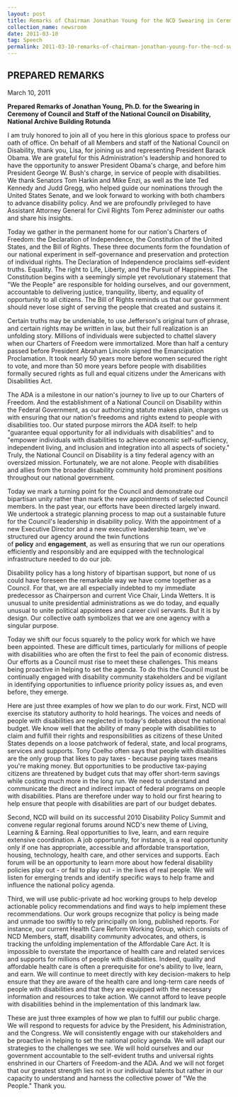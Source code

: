 ```yaml
---
layout: post
title: Remarks of Chairman Jonathan Young for the NCD Swearing in Ceremony
collection_name: newsroom
date: 2011-03-10
tag: Speech
permalink: 2011-03-10-remarks-of-chairman-jonathan-young-for-the-ncd-swearing-in-ceremony
---
```

## **PREPARED REMARKS**

March 10, 2011

**Prepared Remarks of Jonathan Young, Ph.D. for the Swearing in Ceremony of Council and Staff of the National Council on Disability, National Archive Building Rotunda**

I am truly honored to join all of you here in this glorious space to profess our oath of office. On behalf of all Members and staff of the National Council on Disability, thank you, Lisa, for joining us and representing President Barack Obama. We are grateful for this Administration's leadership and honored to have the opportunity to answer President Obama's charge, and before him President George W. Bush's charge, in service of people with disabilities. We thank Senators Tom Harkin and Mike Enzi, as well as the late Ted Kennedy and Judd Gregg, who helped guide our nominations through the United States Senate, and we look forward to working with both chambers to advance disability policy. And we are profoundly privileged to have Assistant Attorney General for Civil Rights Tom Perez administer our oaths and share his insights.

Today we gather in the permanent home for our nation's Charters of Freedom: the Declaration of Independence, the Constitution of the United States, and the Bill of Rights. These three documents form the foundation of our national experiment in self-governance and preservation and protection of individual rights. The Declaration of Independence proclaims self-evident truths. Equality. The right to Life, Liberty, and the Pursuit of Happiness. The Constitution begins with a seemingly simple yet revolutionary statement that "We the People" are responsible for holding ourselves, and our government, accountable to delivering justice, tranquility, liberty, and equality of opportunity to all citizens. The Bill of Rights reminds us that our government should never lose sight of serving the people that created and sustains it.

Certain truths may be undeniable, to use Jefferson's original turn of phrase, and certain rights may be written in law, but their full realization is an unfolding story. Millions of individuals were subjected to chattel slavery when our Charters of Freedom were immortalized. More than half a century passed before President Abraham Lincoln signed the Emancipation Proclamation. It took nearly 50 years more before women secured the right to vote, and more than 50 more years before people with disabilities formally secured rights as full and equal citizens under the Americans with Disabilities Act.

The ADA is a milestone in our nation's journey to live up to our Charters of Freedom. And the establishment of a National Council on Disability within the Federal Government, as our authorizing statute makes plain, charges us with ensuring that our nation's freedoms and rights extend to people with disabilities too. Our stated purpose mirrors the ADA itself: to help "guarantee equal opportunity for all individuals with disabilities" and to "empower individuals with disabilities to achieve economic self-sufficiency, independent living, and inclusion and integration into all aspects of society." Truly, the National Council on Disability is a tiny federal agency with an oversized mission. Fortunately, we are not alone. People with disabilities and allies from the broader disability community hold prominent positions throughout our national government.

Today we mark a turning point for the Council and demonstrate our bipartisan unity rather than mark the new appointments of selected Council members. In the past year, our efforts have been directed largely inward. We undertook a strategic planning process to map out a sustainable future for the Council's leadership in disability policy. With the appointment of a new Executive Director and a new executive leadership team, we've structured our agency around the twin functions of **policy** and **engagement**, as well as ensuring that we run our operations efficiently and responsibly and are equipped with the technological infrastructure needed to do our job.

Disability policy has a long history of bipartisan support, but none of us could have foreseen the remarkable way we have come together as a Council. For that, we are all especially indebted to my immediate predecessor as Chairperson and current Vice Chair, Linda Wetters. It is unusual to unite presidential administrations as we do today, and equally unusual to unite political appointees and career civil servants. But it is by design. Our collective oath symbolizes that we are one agency with a singular purpose.

Today we shift our focus squarely to the policy work for which we have been appointed. These are difficult times, particularly for millions of people with disabilities who are often the first to feel the pain of economic distress. Our efforts as a Council must rise to meet these challenges. This means being proactive in helping to set the agenda. To do this the Council must be continually engaged with disability community stakeholders and be vigilant in identifying opportunities to influence priority policy issues as, and even before, they emerge.

Here are just three examples of how we plan to do our work. First, NCD will exercise its statutory authority to hold hearings. The voices and needs of people with disabilities are neglected in today's debates about the national budget. We know well that the ability of many people with disabilities to claim and fulfill their rights and responsibilities as citizens of these United States depends on a loose patchwork of federal, state, and local programs, services and supports. Tony Coelho often says that people with disabilities are the only group that likes to pay taxes - because paying taxes means you're making money. But opportunities to be productive tax-paying citizens are threatened by budget cuts that may offer short-term savings while costing much more in the long run. We need to understand and communicate the direct and indirect impact of federal programs on people with disabilities. Plans are therefore under way to hold our first hearing to help ensure that people with disabilities are part of our budget debates.

Second, NCD will build on its successful 2010 Disability Policy Summit and convene regular regional forums around NCD's new theme of Living, Learning & Earning. Real opportunities to live, learn, and earn require extensive coordination. A job opportunity, for instance, is a real opportunity only if one has appropriate, accessible and affordable transportation, housing, technology, health care, and other services and supports. Each forum will be an opportunity to learn more about how federal disability policies play out - or fail to play out - in the lives of real people. We will listen for emerging trends and identify specific ways to help frame and influence the national policy agenda.

Third, we will use public-private ad hoc working groups to help develop actionable policy recommendations and find ways to help implement these recommendations. Our work groups recognize that policy is being made and unmade too swiftly to rely principally on long, published reports. For instance, our current Health Care Reform Working Group, which consists of NCD Members, staff, disability community advocates, and others, is tracking the unfolding implementation of the Affordable Care Act. It is impossible to overstate the importance of health care and related services and supports for millions of people with disabilities. Indeed, quality and affordable health care is often a prerequisite for one's ability to live, learn, and earn. We will continue to meet directly with key decision-makers to help ensure that they are aware of the health care and long-term care needs of people with disabilities and that they are equipped with the necessary information and resources to take action. We cannot afford to leave people with disabilities behind in the implementation of this landmark law.

These are just three examples of how we plan to fulfill our public charge. We will respond to requests for advice by the President, his Administration, and the Congress. We will consistently engage with our stakeholders and be proactive in helping to set the national policy agenda. We will adapt our strategies to the challenges we see. We will hold ourselves and our government accountable to the self-evident truths and universal rights enshrined in our Charters of Freedom-and the ADA. And we will not forget that our greatest strength lies not in our individual talents but rather in our capacity to understand and harness the collective power of "We the People." Thank you.